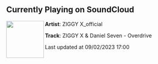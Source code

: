 ## Currently Playing on SoundCloud

[<img align="left" width="100" src="https://i1.sndcdn.com/artworks-oMOcHAyGW0GasLcM-3PsYkw-t500x500.jpg">](https://soundcloud.com/ziggyx_official/ziggy-x-daniel-seven-overdrive)

**Artist**: ZIGGY X_official 

**Track**: ZIGGY X & Daniel Seven - Overdrive

Last updated at 09/02/2023 17:00
